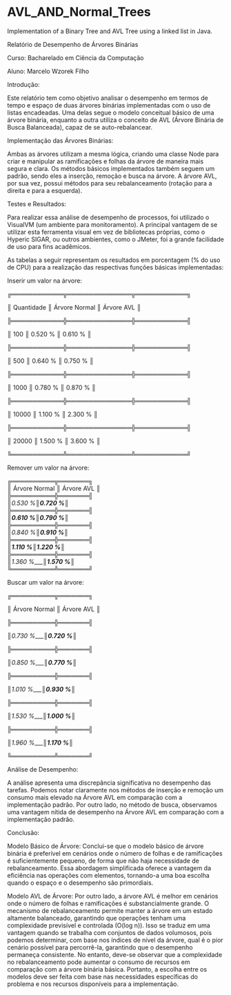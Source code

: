 # AVL_AND_Normal_Trees
Implementation of a Binary Tree and AVL Tree using a linked list in Java.

Relatório de Desempenho de Árvores Binárias

Curso: Bacharelado em Ciência da Computação

Aluno: Marcelo Wzorek Filho

Introdução:

Este relatório tem como objetivo analisar o desempenho em termos de tempo e espaço de duas árvores binárias implementadas 
com o uso de listas encadeadas. Uma delas segue o modelo conceitual básico de uma árvore binária, enquanto a outra utiliza 
o conceito de AVL (Árvore Binária de Busca Balanceada), capaz de se auto-rebalancear.

Implementação das Árvores Binárias:

Ambas as árvores utilizam a mesma lógica, criando uma classe Node para criar e manipular as ramificações e folhas da árvore 
de maneira mais segura e clara. Os métodos básicos implementados também seguem um padrão, sendo eles a inserção, remoção e 
busca na árvore. A árvore AVL, por sua vez, possui métodos para seu rebalanceamento (rotação para a direita e para a esquerda).

Testes e Resultados:

Para realizar essa análise de desempenho de processos, foi utilizado o VisualVM (um ambiente para monitoramento). A principal 
vantagem de se utilizar esta ferramenta visual em vez de bibliotecas próprias, como o Hyperic SIGAR, ou outros ambientes, como o JMeter, 
foi a grande facilidade de uso para fins acadêmicos.

As tabelas a seguir representam os resultados em porcentagem (% do uso de CPU) para a realização das respectivas funções básicas implementadas:

Inserir um valor na árvore:                                                            

╔════════════╦═══════════════╦════════════╗                                     

║ Quantidade ║ Árvore Normal ║ Árvore AVL ║                                    

╠════════════╬═══════════════╬════════════╣                                   

║ 100        ║ 0.520 %       ║ 0.610 %    ║                                    

╠════════════╬═══════════════╬════════════╣                                    

║ 500        ║ 0.640 %       ║ 0.750 %    ║                                     

╠════════════╬═══════════════╬════════════╣                                     

║ 1000       ║ 0.780 %       ║ 0.870 %    ║                                     

╠════════════╬═══════════════╬════════════╣                                     

║ 10000      ║ 1.100 %       ║ 2.300 %    ║                                     

╠════════════╬═══════════════╬════════════╣                                     

║ 20000      ║ 1.500 %       ║ 3.600 %    ║                                     

╚════════════╩═══════════════╩════════════╝                      

Remover um valor na árvore:

╔══════════╦═══════╗                                                                                  
║ Árvore Normal ║ Árvore AVL ║                                                                                  
╠══════════╬═══════╣                                                                                   
║_0.530 %_______║_0.720 %____║                                                                                  
╠══════════╬═══════╣                                                                                  
║_0.610 %_______║_0.790 %____║                                                                                 
╠══════════╬═══════╣                                                                                  
║_0.840 %_______║_0.910 %____║                                                                                 
╠══════════╬═══════╣                                                                                  
║_1.110 %_______║_1.220 %____║                                                                                 
╠══════════╬═══════╣                                                                                  
║_1.360 %_______║_1.570 %____║                                                                                 
╚══════════╩═══════╝                                                                                 

Buscar um valor na árvore:

╔══════════╦═══════╗                                                                                 

║ Árvore Normal ║ Árvore AVL ║                                                                                 

╠══════════╬═══════╣                                                                                 

║_0.730 %_______║_0.720 %____║                                                                                 

╠══════════╬═══════╣                                                                                 

║_0.850 %_______║_0.770 %____║                                                                                 

╠══════════╬═══════╣                                                                                 

║_1.010 %_______║_0.930 %____║                                                                                 

╠══════════╬═══════╣                                                                                 

║_1.530 %_______║_1.000 %____║                                                                                 

╠══════════╬═══════╣                                                                                 

║_1.960 %_______║_1.170 %____║                                                                                 

╚══════════╩═══════╝                                                                                 


Análise de Desempenho:

A análise apresenta uma discrepância significativa no desempenho das tarefas. Podemos notar claramente nos métodos de inserção 
e remoção um consumo mais elevado na Árvore AVL em comparação com a implementação padrão. Por outro lado, no método de busca, 
observamos uma vantagem nítida de desempenho na Árvore AVL em comparação com a implementação padrão.

Conclusão:

Modelo Básico de Árvore:
Conclui-se que o modelo básico de árvore binária é preferível em cenários onde o número de folhas e de ramificações 
é suficientemente pequeno, de forma que não haja necessidade de rebalanceamento. Essa abordagem simplificada oferece a vantagem 
da eficiência nas operações com elementos, tornando-a uma boa escolha quando o espaço e o desempenho são primordiais.

Modelo AVL de Árvore:
Por outro lado, a árvore AVL é melhor em cenários onde o número de folhas e ramificações é substancialmente grande. 
O mecanismo de rebalanceamento permite manter a árvore em um estado altamente balanceado, garantindo que operações 
tenham uma complexidade previsível e controlada (O(log n)). Isso se traduz em uma vantagem quando se trabalha com conjuntos de 
dados volumosos, pois podemos determinar, com base nos índices de nível da árvore, qual é o pior cenário possível para percorrê-la, 
garantindo que o desempenho permaneça consistente. No entanto, deve-se observar que a complexidade no rebalanceamento pode aumentar 
o consumo de recursos em comparação com a árvore binária básica. Portanto, a escolha entre os modelos deve ser feita com base nas 
necessidades específicas do problema e nos recursos disponíveis para a implementação.


